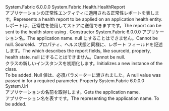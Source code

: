 <Type Name="ApplicationHealthReport" FullName="System.Fabric.Health.ApplicationHealthReport">
  <TypeSignature Language="C#" Value="public class ApplicationHealthReport : System.Fabric.Health.HealthReport" />
  <TypeSignature Language="ILAsm" Value=".class public auto ansi beforefieldinit ApplicationHealthReport extends System.Fabric.Health.HealthReport" />
  <TypeSignature Language="DocId" Value="T:System.Fabric.Health.ApplicationHealthReport" />
  <TypeSignature Language="VB.NET" Value="Public Class ApplicationHealthReport&#xA;Inherits HealthReport" />
  <TypeSignature Language="F#" Value="type ApplicationHealthReport = class&#xA;    inherit HealthReport" />
  <AssemblyInfo>
    <AssemblyName>System.Fabric</AssemblyName>
    <AssemblyVersion>6.0.0.0</AssemblyVersion>
  </AssemblyInfo>
  <Base>
    <BaseTypeName>System.Fabric.Health.HealthReport</BaseTypeName>
  </Base>
  <Interfaces />
  <Docs>
    <summary>
      <para><span data-ttu-id="9f170-101">アプリケーションの正常性エンティティに適用される正常性レポートを表します。</span><span class="sxs-lookup"><span data-stu-id="9f170-101">Represents a health report to be applied on an application health entity.</span></span></para>
    </summary>
    <remarks><span data-ttu-id="9f170-102">レポートは、正常性を使用してストアに送信できます<see cref="M:System.Fabric.FabricClient.HealthClient.ReportHealth(System.Fabric.Health.HealthReport)" />です。</span><span class="sxs-lookup"><span data-stu-id="9f170-102">The report can be sent to the health store using <see cref="M:System.Fabric.FabricClient.HealthClient.ReportHealth(System.Fabric.Health.HealthReport)" />.</span></span></remarks>
  </Docs>
  <Members>
    <Member MemberName=".ctor">
      <MemberSignature Language="C#" Value="public ApplicationHealthReport (Uri applicationName, System.Fabric.Health.HealthInformation healthInformation);" />
      <MemberSignature Language="ILAsm" Value=".method public hidebysig specialname rtspecialname instance void .ctor(class System.Uri applicationName, class System.Fabric.Health.HealthInformation healthInformation) cil managed" />
      <MemberSignature Language="DocId" Value="M:System.Fabric.Health.ApplicationHealthReport.#ctor(System.Uri,System.Fabric.Health.HealthInformation)" />
      <MemberSignature Language="F#" Value="new System.Fabric.Health.ApplicationHealthReport : Uri * System.Fabric.Health.HealthInformation -&gt; System.Fabric.Health.ApplicationHealthReport" Usage="new System.Fabric.Health.ApplicationHealthReport (applicationName, healthInformation)" />
      <MemberType>Constructor</MemberType>
      <AssemblyInfo>
        <AssemblyName>System.Fabric</AssemblyName>
        <AssemblyVersion>6.0.0.0</AssemblyVersion>
      </AssemblyInfo>
      <Parameters>
        <Parameter Name="applicationName" Type="System.Uri" />
        <Parameter Name="healthInformation" Type="System.Fabric.Health.HealthInformation" />
      </Parameters>
      <Docs>
        <param name="applicationName">
          <para><span data-ttu-id="9f170-103">アプリケーション名。</span><span class="sxs-lookup"><span data-stu-id="9f170-103">The application name.</span></span> <span data-ttu-id="9f170-104">null にすることはできません。</span><span class="sxs-lookup"><span data-stu-id="9f170-104">Cannot be null.</span></span></para>
        </param>
        <param name="healthInformation">
          <para><span data-ttu-id="9f170-105"><see cref="T:System.Fabric.Health.HealthInformation" /> SourceId、プロパティ、ヘルス状態と同様に、レポート フィールドを記述します。</span><span class="sxs-lookup"><span data-stu-id="9f170-105">The <see cref="T:System.Fabric.Health.HealthInformation" /> which describes the report fields, like sourceId, property, health state.</span></span> <span data-ttu-id="9f170-106">null にすることはできません。</span><span class="sxs-lookup"><span data-stu-id="9f170-106">Cannot be null.</span></span></para>
        </param>
        <summary>
          <para><span data-ttu-id="9f170-107"><see cref="T:System.Fabric.Health.ApplicationHealthReport" /> クラスの新しいインスタンスを初期化します。</span><span class="sxs-lookup"><span data-stu-id="9f170-107">Initializes a new instance of the <see cref="T:System.Fabric.Health.ApplicationHealthReport" /> class.</span></span></para>
        </summary>
        <remarks>To be added.</remarks>
        <exception cref="T:System.ArgumentNullException">
          <para><span data-ttu-id="9f170-108">Null 値は、必須パラメーターに渡されました。</span><span class="sxs-lookup"><span data-stu-id="9f170-108">A null value was passed in for a required parameter.</span></span></para>
        </exception>
      </Docs>
    </Member>
    <Member MemberName="ApplicationName">
      <MemberSignature Language="C#" Value="public Uri ApplicationName { get; }" />
      <MemberSignature Language="ILAsm" Value=".property instance class System.Uri ApplicationName" />
      <MemberSignature Language="DocId" Value="P:System.Fabric.Health.ApplicationHealthReport.ApplicationName" />
      <MemberSignature Language="VB.NET" Value="Public ReadOnly Property ApplicationName As Uri" />
      <MemberSignature Language="F#" Value="member this.ApplicationName : Uri" Usage="System.Fabric.Health.ApplicationHealthReport.ApplicationName" />
      <MemberType>Property</MemberType>
      <AssemblyInfo>
        <AssemblyName>System.Fabric</AssemblyName>
        <AssemblyVersion>6.0.0.0</AssemblyVersion>
      </AssemblyInfo>
      <ReturnValue>
        <ReturnType>System.Uri</ReturnType>
      </ReturnValue>
      <Docs>
        <summary>
          <para><span data-ttu-id="9f170-109">アプリケーションの名前を取得します。</span><span class="sxs-lookup"><span data-stu-id="9f170-109">Gets the application name.</span></span></para>
        </summary>
        <value>
          <para><span data-ttu-id="9f170-110"><see cref="T:System.Uri" />アプリケーション名を表すです。</span><span class="sxs-lookup"><span data-stu-id="9f170-110">The <see cref="T:System.Uri" /> representing the application name.</span></span></para>
        </value>
        <remarks>To be added.</remarks>
      </Docs>
    </Member>
  </Members>
</Type>